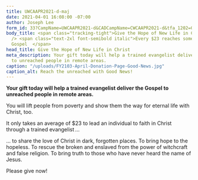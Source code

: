 ```yaml
---
title: UWCAAPR2021-d-maj
date: 2021-04-01 16:08:00 -07:00
author: Joseph Lee
form_id: 33?CampName=UWCAAPR2021-d&CADCampName=CWCAAPR2021-d&tfa_1202=GospelMajor
body_title: <span class="tracking-tight">Give the Hope of New Life in Christ</span><br
  /> <span class="text-2xl font-semibold italic">Every $23 reaches someone with the
  Gospel  </span>
head_title: Give the Hope of New Life in Christ
meta_description: Your gift today will help a trained evangelist deliver the Gospel
  to unreached people in remote areas.
caption: "/uploads/FY2103-April-Donation-Page-Good-News.jpg"
caption_alt: Reach the unreached with Good News!
---
```


**Your gift today will help a trained evangelist deliver the Gospel to unreached people in remote areas.**

You will lift people from poverty and show them the way for eternal life with Christ, too. 

It only takes an average of $23 to lead an individual to faith in Christ through a trained evangelist ... 

... to share the love of Christ in dark, forgotten places. To bring hope to the hopeless. To rescue the broken and enslaved from the power of witchcraft and false religion. To bring truth to those who have never heard the name of Jesus.   

Please give now!

